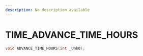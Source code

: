 ```yaml
---
description: No description available 
---
```


# TIME\_ADVANCE_TIME_HOURS

```cpp
void ADVANCE_TIME_HOURS(int _Unk0);
```